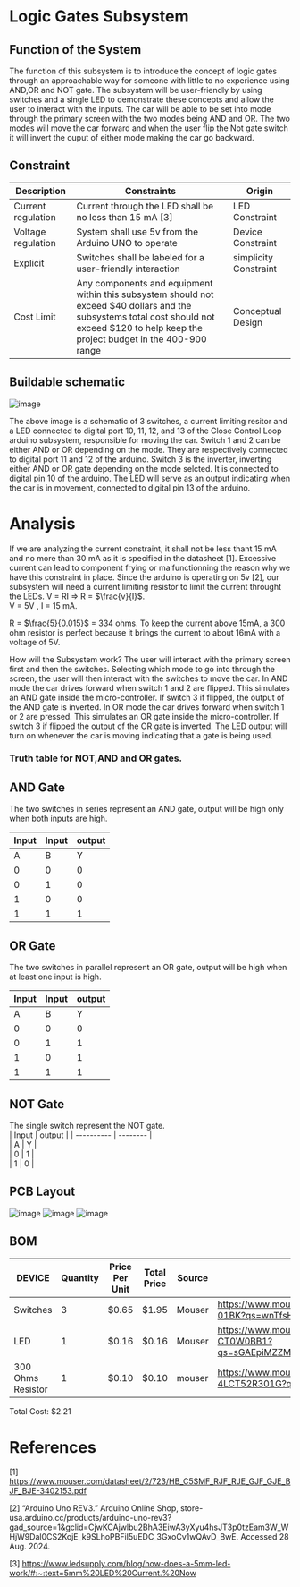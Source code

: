 # Logic Gates Subsystem

##  Function of the System
The function of this subsystem is to introduce the concept of logic gates through an approachable way for someone with little to no experience using AND,OR and NOT gate. The subsystem will be user-friendly by using switches and a single LED to demonstrate these concepts and allow the user to interact with the inputs. The car will be able to be set into mode through the primary screen with the two modes being AND and OR. The two modes will move the car forward and when the user flip the Not gate switch it will invert the ouput of either mode making the car go backward.


## Constraint

| Description | Constraints                                                   | Origin            |
| --- | --------------------------------------------------------------------- | -----------------|
| Current regulation | Current through the LED shall be no less than 15 mA [3] | LED Constraint |
| Voltage regulation | System shall use 5v from the Arduino UNO to operate | Device Constraint |
|  Explicit  | Switches shall be labeled for a user-friendly interaction  | simplicity Constraint|
| Cost Limit  |Any components and equipment within this subsystem should not exceed $40 dollars and the subsystems total cost should not exceed $120 to help keep the project budget in the 400-900 range| Conceptual Design|

## Buildable schematic
![image](https://github.com/user-attachments/assets/cff989bc-b4f0-4335-a2e1-3d9a95cced7f)





The above image is a schematic of 3 switches, a current limiting resitor and a LED connected to digital port 10, 11, 12, and 13 of the Close Control Loop arduino subsystem, responsible for moving the car. Switch 1 and 2 can be either AND or OR depending on the mode. They are respectively connected to digital port 11 and 12 of the arduino. Switch 3 is the inverter, inverting either AND or OR gate depending on the mode selcted. It is connected to digital pin 10 of the arduino. The LED will serve as an output indicating when the car is in movement, connected to digital pin 13 of the arduino.


# Analysis
If we are analyzing the current constraint, it shall not be less thant 15 mA and no more than 30 mA as it is specified in the datasheet [1]. Excessive current can lead to component frying or malfunctionning the reason why we have this constraint in place. Since the arduino is operating on 5v [2], our subsystem will need a current limiting resistor to limit the current throught the LEDs. V = RI => R = $\frac{v}{I}$.     
V = 5V , I = 15 mA.   

R = $\frac{5}{0.015}$ = 334 ohms. To keep the current above 15mA, a 300 ohm resistor is perfect because it brings the current to about 16mA with a voltage of 5V.

How will the Subsystem work? 
The user will interact with the primary screen first and then the switches. Selecting which mode to go into through the screen, the user will then interact with the switches to move the car. In AND mode the car drives forward when switch 1 and 2 are flipped. This simulates an AND gate inside the micro-controller. If switch 3 if flipped, the output of the AND gate is inverted. In OR mode the car drives forward when switch 1 or 2 are pressed. This simulates an OR gate inside the micro-controller. If switch 3 if flipped the output of the OR gate is inverted. The LED output will turn on whenever the car is moving indicating that a gate is being used. 



### Truth table for NOT,AND and OR gates.

## AND Gate
The two switches in series represent an AND gate, output will be high only when both inputs are high.

| Input   | Input    | output   | 
| ------- | -------- | ---------|
| A       | B        | Y        |             
| 0       | 0        | 0        |
| 0       | 1        | 0        | 
| 1       | 0        | 0        | 
| 1       | 1        | 1        | 

## OR Gate

The two switches in parallel represent an OR gate, output will be high when at least one input is high.  

| Input   |   Input  | output   | 
| --------|----------| -------- |  
| A       | B        | Y        |             
| 0       | 0        | 0        |
| 0       | 1        | 1        | 
| 1       | 0        | 1        | 
| 1       | 1        | 1        | 

## NOT Gate

 The single switch represent the NOT gate.  
| Input      |  output  | 
| ---------- | -------- |  
| A          | Y        |            
| 0          | 1        |            
| 1          | 0        |

## PCB Layout
![image](https://github.com/user-attachments/assets/3f45ed0d-a5c9-421b-a379-0d246bbc472f)
![image](https://github.com/user-attachments/assets/9594b8c4-4765-4cfc-bac9-cb0a07af2a6f)
![image](https://github.com/user-attachments/assets/7bfb2ec6-5f4d-459d-a661-68dbb1f99cda)


## BOM
| DEVICE                | Quantity | Price Per Unit | Total Price | Source |        Link|
| --------------------- | -------- | -------------- | ----------- | -------|------- |
| Switches              | 3       | $0.65          | $1.95       | Mouser | https://www.mouser.com/ProductDetail/CUI-Devices/DS04-254-1S-01BK?qs=wnTfsH77Xs41j%252BLlbi1wiw%3D%3D    |
| LED                   | 1      | $0.16          | $0.16       | Mouser |https://www.mouser.com/ProductDetail/Cree-LED/C5SMF-RJE-CT0W0BB1?qs=sGAEpiMZZMuCm2JlHBGefrW%252BuZaT7rx%2FrgviDEgrvNI%3D|
| 300 Ohms Resistor     | 1        | $0.10          | $0.10        |  mouser   |https://www.mouser.com/ProductDetail/KOA-Speer/MF1-4LCT52R301G?qs=91WPSIiQh9J0pu6y%252B4d0Wg%3D%3D|
 
 
 Total Cost: $2.21


# References
[1] https://www.mouser.com/datasheet/2/723/HB_C5SMF_RJF_RJE_GJF_GJE_BJF_BJE-3402153.pdf

[2]  “Arduino Uno REV3.” Arduino Online Shop, store-usa.arduino.cc/products/arduino-uno-rev3?gad_source=1&gclid=CjwKCAjwlbu2BhA3EiwA3yXyu4hsJT3p0tzEam3W_WHjW9Dal0CS2KojE_k9SLhoPBFiI5uEDC_3GxoCv1wQAvD_BwE. Accessed 28 Aug. 2024.

[3] https://www.ledsupply.com/blog/how-does-a-5mm-led-work/#:~:text=5mm%20LED%20Current.%20Now
